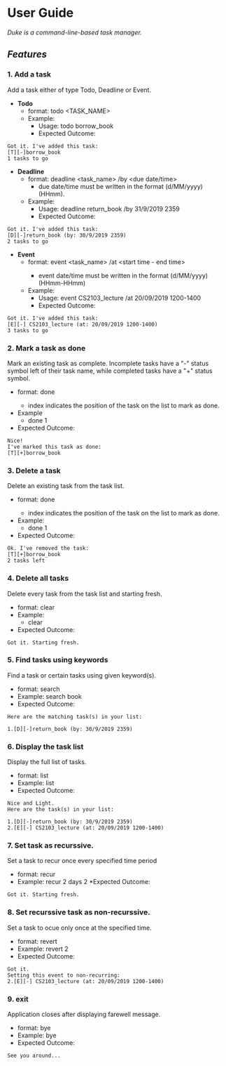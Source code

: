 # __User Guide__
_Duke is a command-line-based task manager._

## _Features_

### 1. Add a task
Add a task either of type Todo, Deadline or Event.
* __Todo__ 
  * format: todo <TASK_NAME>
  * Example: 
    * Usage: todo borrow_book     
    * Expected Outcome: 
```
Got it. I've added this task:
[T][-]borrow_book
1 tasks to go
```
   
* __Deadline__ 
  * format: deadline <task_name> /by <due date/time> 
    * due date/time must be written in the format (d/MM/yyyy) (HHmm).
  * Example: 
    * Usage: deadline return_book /by 31/9/2019 2359     
    * Expected Outcome: 
```
Got it. I've added this task:
[D][-]return_book (by: 30/9/2019 2359)
2 tasks to go
```
  
  
* __Event__ 
  * format: event <task_name> /at <event date> <start time - end time>
    * event date/time must be written in the format (d/MM/yyyy) (HHmm-HHmm)
  * Example: 
    * Usage: event CS2103_lecture /at 20/09/2019 1200-1400     
    * Expected Outcome:
```
Got it. I've added this task:
[E][-] CS2103_lecture (at: 20/09/2019 1200-1400)
3 tasks to go
```

### 2. Mark a task as done
Mark an existing task as complete. 
Incomplete tasks have a "-" status symbol left of their task name, while completed tasks have a "+" status symbol.

* format: done <index>
  * index indicates the position of the task on the list to mark as done.
* Example
  * done 1
* Expected Outcome: 
```
Nice!
I've marked this task as done:
[T][+]borrow_book
```

### 3. Delete a task
Delete an existing task from the task list.
* format: done <index>
  * index indicates the position of the task on the list to mark as done.
* Example:
  * done 1
* Expected Outcome: 
```
Ok. I've removed the task:
[T][+]borrow_book
2 tasks left
```

### 4. Delete all tasks
Delete every task from the task list and starting fresh.
* format: clear
* Example:
  * clear
* Expected Outcome: 
```
Got it. Starting fresh.
```

### 5. Find tasks using keywords
Find a task or certain tasks using given keyword(s).
* format: search <keyword>
* Example: search book
* Expected Outcome:
```
Here are the matching task(s) in your list:

1.[D][-]return_book (by: 30/9/2019 2359)
```

### 6. Display the task list
Display the full list of tasks.
* format: list
* Example: list
* Expected Outcome:
```
Nice and Light.
Here are the task(s) in your list:

1.[D][-]return_book (by: 30/9/2019 2359)
2.[E][-] CS2103_lecture (at: 20/09/2019 1200-1400)
```

### 7. Set task as recurssive.
Set a task to recur once every specified time period
* format: recur <index>
* Example: recur 2 days 2
*Expected Outcome:
```
Got it. Starting fresh.
```

### 8. Set recurssive task as non-recurssive.
Set a task to ocue only once at the specified time.
* format: revert <index>
* Example: revert 2
* Expected Outcome:
```
Got it.
Setting this event to non-recurring:
2.[E][-] CS2103_lecture (at: 20/09/2019 1200-1400)
```
### 9. exit
Application closes after displaying farewell message.
* format: bye
* Example: bye
* Expected Outcome:
```
See you around...
```
